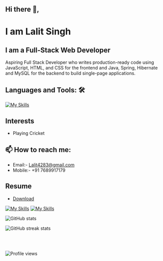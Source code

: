 ## Hi there 👋,

# I am Lalit Singh

## I am a Full-Stack Web Developer

Aspiring Full Stack Developer who writes production-ready code using JavaScript, HTML, and CSS for the frontend and Java, Spring, Hibernate and MySQL for the backend to build single-page applications.

## Languages and Tools: 🛠️

[![My Skills](https://skills.thijs.gg/icons?i=html,css,js,react,bootstrap,java,nodejs,spring,hibernate,mysql,git,aws&theme=light)](https://skills.thijs.gg)


## Interests 
- Playing Cricket

## 📫 How to reach me: 
- Email:- Lalit4283@gmail.com 
- Mobile:- +91 7689917179

## Resume
- <a href='https://drive.google.com/file/d/1sZqfVl9b4OTsn4eAIkIiOpPtdkDHUZ63/view?usp=sharing'> Download </a>

[![My Skills](https://skillicons.dev/icons?i=github&theme=light)](https://github.com/Lalitsingh28)   [![My Skills](https://skillicons.dev/icons?i=linkedin&theme=light)](https://www.linkedin.com/in/lalit-singh-ba6446233/)

![GitHub stats](https://github-readme-stats.vercel.app/api?username=Lalitsingh28&show_icons=true)  

![GitHub streak stats](https://github-readme-streak-stats.herokuapp.com/?user=Lalitsingh28)  

<br/>

<br/>

![Profile views](https://gpvc.arturio.dev/Lalitsingh28)  
